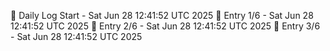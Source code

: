 📅 Daily Log Start - Sat Jun 28 12:41:52 UTC 2025
📌 Entry 1/6 - Sat Jun 28 12:41:52 UTC 2025
📌 Entry 2/6 - Sat Jun 28 12:41:52 UTC 2025
📌 Entry 3/6 - Sat Jun 28 12:41:52 UTC 2025
